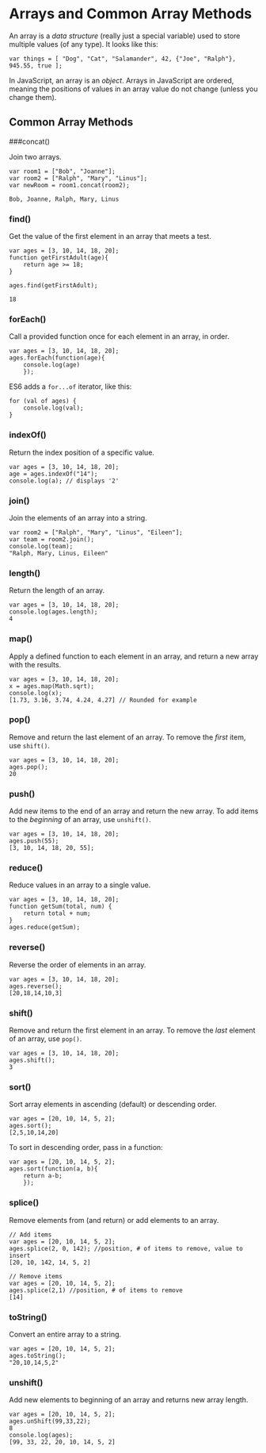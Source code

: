 # Arrays and Common Array Methods

An array is a _data structure_ (really just a special variable) used to store multiple values (of any type). It looks like this:

```
var things = [ "Dog", "Cat", "Salamander", 42, {"Joe", "Ralph"}, 945.55, true ];
```

In JavaScript, an array is an _object_. Arrays in JavaScript are ordered, meaning the positions of values in an array value do not change (unless you change them).


## Common Array Methods

###concat()

Join two arrays.

```
var room1 = ["Bob", "Joanne"];
var room2 = ["Ralph", "Mary", "Linus"];
var newRoom = room1.concat(room2);

Bob, Joanne, Ralph, Mary, Linus
```

### find()

Get the value of the first element in an array that meets a test.

```
var ages = [3, 10, 14, 18, 20];
function getFirstAdult(age){
    return age >= 18;
}

ages.find(getFirstAdult);

18
```

### forEach()

Call a provided function once for each element in an array, in order.

```
var ages = [3, 10, 14, 18, 20];
ages.forEach(function(age){
    console.log(age)
    });
```
ES6 adds a `for...of` iterator, like this:

```
for (val of ages) {
    console.log(val);
}
```


### indexOf()

Return the index position of a specific value.

```
var ages = [3, 10, 14, 18, 20];
age = ages.indexOf("14");
console.log(a); // displays '2'
```


### join()
Join the elements of an array into a string.

```
var room2 = ["Ralph", "Mary", "Linus", "Eileen"];
var team = room2.join();
console.log(team);
"Ralph, Mary, Linus, Eileen"
```

### length()
Return the length of an array.

```
var ages = [3, 10, 14, 18, 20];
console.log(ages.length);
4
```

### map()
Apply a defined function to each element in an array, and return a new array with the results.

```
var ages = [3, 10, 14, 18, 20];
x = ages.map(Math.sqrt);
console.log(x);
[1.73, 3.16, 3.74, 4.24, 4.27] // Rounded for example
```

### pop()
Remove and return the last element of an array. To remove the _first_ item, use `shift()`.

```
var ages = [3, 10, 14, 18, 20];
ages.pop();
20
```

### push()
Add new items to the end of an array and return the new array. To add items to the _beginning_ of an array, use `unshift()`.

```
var ages = [3, 10, 14, 18, 20];
ages.push(55);
[3, 10, 14, 18, 20, 55];
```

### reduce()
Reduce values in an array to a single value.

```
var ages = [3, 10, 14, 18, 20];
function getSum(total, num) {
    return total + num;
}
ages.reduce(getSum);
```

### reverse()
Reverse the order of elements in an array.

```
var ages = [3, 10, 14, 18, 20];
ages.reverse();
[20,18,14,10,3]
```

### shift()
Remove and return the first element in an array. To remove the _last_ element of an array, use `pop()`.

```
var ages = [3, 10, 14, 18, 20];
ages.shift();
3
```

### sort()
Sort array elements in ascending (default) or descending order.

```
var ages = [20, 10, 14, 5, 2];
ages.sort();
[2,5,10,14,20]
```
To sort in descending order, pass in a function:

```
var ages = [20, 10, 14, 5, 2];
ages.sort(function(a, b){
    return a-b;
    });
```

### splice()
Remove elements from (and return) or add elements to an array.

```
// Add items
var ages = [20, 10, 14, 5, 2];
ages.splice(2, 0, 142); //position, # of items to remove, value to insert
[20, 10, 142, 14, 5, 2]

// Remove items
var ages = [20, 10, 14, 5, 2];
ages.splice(2,1) //position, # of items to remove
[14]
```

### toString()
Convert an entire array to a string.

```
var ages = [20, 10, 14, 5, 2];
ages.toString();
"20,10,14,5,2"
```

### unshift()
Add new elements to beginning of an array and returns new array length.

```
var ages = [20, 10, 14, 5, 2];
ages.unShift(99,33,22);
8
console.log(ages);
[99, 33, 22, 20, 10, 14, 5, 2]
```



